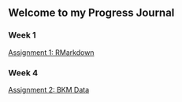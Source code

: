 ## Welcome to my Progress Journal

### Week 1
  [Assignment 1: RMarkdown](Tunahan_Kilic_Rmarkdown_hw.html)

### Week 4
  [Assignment 2: BKM Data](BKM%20Assignment/BKM_Assignment.html)
